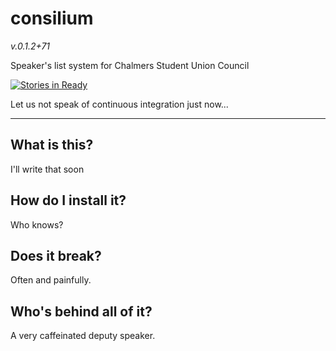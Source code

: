 # consilium
_v.0.1.2+71_

Speaker's list system for Chalmers Student Union Council

[![Stories in Ready](https://badge.waffle.io/DrSLDR/consilium.svg?label=ready&title=Ready)](http://waffle.io/DrSLDR/consilium)

Let us not speak of continuous integration just now...

---

## What is this?

I'll write that soon

## How do I install it?

Who knows?

## Does it break?

Often and painfully.

## Who's behind all of it?

A very caffeinated deputy speaker.
